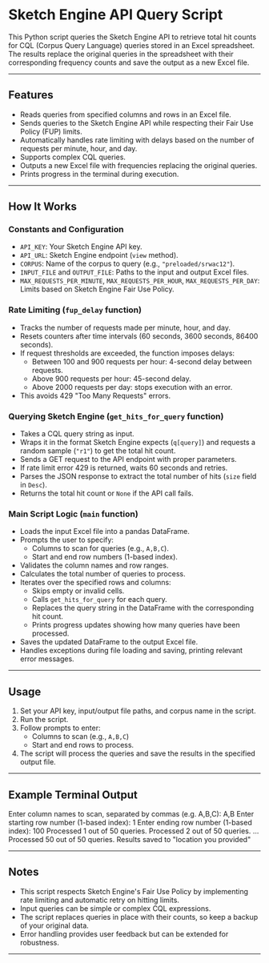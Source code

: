 # Sketch Engine API Query Script

This Python script queries the Sketch Engine API to retrieve total hit counts for CQL (Corpus Query Language) queries stored in an Excel spreadsheet. The results replace the original queries in the spreadsheet with their corresponding frequency counts and save the output as a new Excel file.

---

## Features

- Reads queries from specified columns and rows in an Excel file.
- Sends queries to the Sketch Engine API while respecting their Fair Use Policy (FUP) limits.
- Automatically handles rate limiting with delays based on the number of requests per minute, hour, and day.
- Supports complex CQL queries.
- Outputs a new Excel file with frequencies replacing the original queries.
- Prints progress in the terminal during execution.

---

## How It Works

### Constants and Configuration

- `API_KEY`: Your Sketch Engine API key.
- `API_URL`: Sketch Engine endpoint (`view` method).
- `CORPUS`: Name of the corpus to query (e.g., `"preloaded/srwac12"`).
- `INPUT_FILE` and `OUTPUT_FILE`: Paths to the input and output Excel files.
- `MAX_REQUESTS_PER_MINUTE`, `MAX_REQUESTS_PER_HOUR`, `MAX_REQUESTS_PER_DAY`: Limits based on Sketch Engine Fair Use Policy.

### Rate Limiting (`fup_delay` function)

- Tracks the number of requests made per minute, hour, and day.
- Resets counters after time intervals (60 seconds, 3600 seconds, 86400 seconds).
- If request thresholds are exceeded, the function imposes delays:
  - Between 100 and 900 requests per hour: 4-second delay between requests.
  - Above 900 requests per hour: 45-second delay.
  - Above 2000 requests per day: stops execution with an error.
- This avoids 429 "Too Many Requests" errors.

### Querying Sketch Engine (`get_hits_for_query` function)

- Takes a CQL query string as input.
- Wraps it in the format Sketch Engine expects (`q[query]`) and requests a random sample (`"r1"`) to get the total hit count.
- Sends a GET request to the API endpoint with proper parameters.
- If rate limit error 429 is returned, waits 60 seconds and retries.
- Parses the JSON response to extract the total number of hits (`size` field in `Desc`).
- Returns the total hit count or `None` if the API call fails.

### Main Script Logic (`main` function)

- Loads the input Excel file into a pandas DataFrame.
- Prompts the user to specify:
  - Columns to scan for queries (e.g., `A,B,C`).
  - Start and end row numbers (1-based index).
- Validates the column names and row ranges.
- Calculates the total number of queries to process.
- Iterates over the specified rows and columns:
  - Skips empty or invalid cells.
  - Calls `get_hits_for_query` for each query.
  - Replaces the query string in the DataFrame with the corresponding hit count.
  - Prints progress updates showing how many queries have been processed.
- Saves the updated DataFrame to the output Excel file.
- Handles exceptions during file loading and saving, printing relevant error messages.

---

## Usage

1. Set your API key, input/output file paths, and corpus name in the script.
2. Run the script.
3. Follow prompts to enter:
   - Columns to scan (e.g., `A,B,C`)
   - Start and end rows to process.
4. The script will process the queries and save the results in the specified output file.

---

## Example Terminal Output
Enter column names to scan, separated by commas (e.g. A,B,C): A,B
Enter starting row number (1-based index): 1
Enter ending row number (1-based index): 100
Processed 1 out of 50 queries.
Processed 2 out of 50 queries.
...
Processed 50 out of 50 queries.
Results saved to "location you provided"


---

## Notes

- This script respects Sketch Engine's Fair Use Policy by implementing rate limiting and automatic retry on hitting limits.
- Input queries can be simple or complex CQL expressions.
- The script replaces queries in place with their counts, so keep a backup of your original data.
- Error handling provides user feedback but can be extended for robustness.

---



